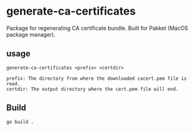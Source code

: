 # generate-ca-certificates

Package for regenerating CA certificate bundle.
Built for Pakket (MacOS package manager).

## usage

```generate-ca-certificates <prefix> <certdir>```

```
prefix: The directory from where the downloaded cacert.pem file is read.
certdir: The output directory where the cert.pem file will end.
```

## Build

```go build .```